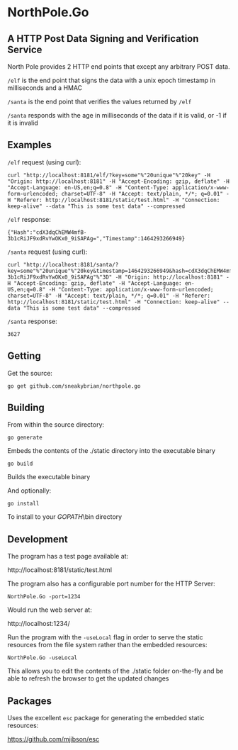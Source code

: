 # NorthPole.Go

## A HTTP Post Data Signing and Verification Service ##

North Pole provides 2 HTTP end points that except any arbitrary POST data.

`/elf` is the end point that signs the data with a unix epoch timestamp in milliseconds and a HMAC

`/santa` is the end point that verifies the values returned by `/elf`

`/santa` responds with the age in milliseconds of the data if it is valid, or -1 if it is invalid

## Examples

`/elf` request (using curl):

```
curl "http://localhost:8181/elf/?key=some"%"20unique"%"20key" -H "Origin: http://localhost:8181" -H "Accept-Encoding: gzip, deflate" -H "Accept-Language: en-US,en;q=0.8" -H "Content-Type: application/x-www-form-urlencoded; charset=UTF-8" -H "Accept: text/plain, */*; q=0.01" -H "Referer: http://localhost:8181/static/test.html" -H "Connection: keep-alive" --data "This is some test data" --compressed
```

`/elf` response:

```
{"Hash":"cdX3dqChEMW4mfB-3b1cRiJF9xdRvYwOKx0_9iSAPAg=","Timestamp":1464293266949}
```

`/santa` request (using curl):

```
curl "http://localhost:8181/santa/?key=some"%"20unique"%"20key&timestamp=1464293266949&hash=cdX3dqChEMW4mfB-3b1cRiJF9xdRvYwOKx0_9iSAPAg"%"3D" -H "Origin: http://localhost:8181" -H "Accept-Encoding: gzip, deflate" -H "Accept-Language: en-US,en;q=0.8" -H "Content-Type: application/x-www-form-urlencoded; charset=UTF-8" -H "Accept: text/plain, */*; q=0.01" -H "Referer: http://localhost:8181/static/test.html" -H "Connection: keep-alive" --data "This is some test data" --compressed
```

`/santa` response:

`3627`

## Getting

Get the source:

`go get github.com/sneakybrian/northpole.go`

## Building

From within the source directory:

`go generate`

Embeds the contents of the ./static directory into the executable binary

`go build`

Builds the executable binary

And optionally:

`go install`

To install to your $GOPATH$\bin directory

## Development

The program has a test page available at:

http://localhost:8181/static/test.html

The program also has a configurable port number for the HTTP Server:

`NorthPole.Go -port=1234`

Would run the web server at:

http://localhost:1234/

Run the program with the `-useLocal` flag in order to serve the static resources from the file system rather than the embedded resources:

`NorthPole.Go -useLocal`

This allows you to edit the contents of the ./static folder on-the-fly and be able to refresh the browser to get the updated changes

## Packages

Uses the excellent `esc` package for generating the embedded static resources:

https://github.com/mjibson/esc